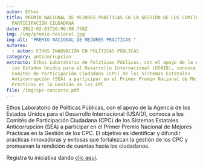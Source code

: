 ```yaml
---
autor: Ethos
title: PREMIO NACIONAL DE MEJORES PRÁCTICAS EN LA GESTIÓN DE LOS COMITÉS DE
  PARTICIPACIÓN CIUDADANA
date: 2022-02-01T20:06:08.758Z
img: /img/premio-nacional.jpg
img-alt: "PREMIO NACIONAL DE MEJORES PRÁCTICAS "
autores:
  - autor: ETHOS INNOVACIÓN EN POLÍTICAS PÚBLICAS
category: anticorrupcion
extracto: Ethos Laboratorio de Políticas Públicas, con el apoyo de la Agencia de
  los Estados Unidos para el Desarrollo Internacional (USAID), convoca a los
  Comités de Participación Ciudadana (CPC) de los Sistemas Estatales
  Anticorrupción (SEA) a participar en el Primer Premio Nacional de Mejores
  Prácticas en la Gestión de los CPC
file: /img/cpc-concurso.pdf
---
```

<!--StartFragment-->

Ethos Laboratorio de Políticas Públicas, con el apoyo de la Agencia de los Estados Unidos para el Desarrollo Internacional (USAID), convoca a los Comités de Participación Ciudadana (CPC) de los Sistemas Estatales Anticorrupción (SEA) a participar en el Primer Premio Nacional de Mejores Prácticas en la Gestión de los CPC. El objetivo es identificar y difundir prácticas innovadoras y exitosas que fortalezcan la gestión de los CPC y promuevan la rendición de cuentas hacia los ciudadanos. 

Registra tu iniciativa dando [clic aquí](https://docs.google.com/forms/d/e/1FAIpQLSfA-xOy4-pnMftuJu997haByI_5CicAbl2tYI48RhEAz62SFg/viewform).

<!--EndFragment-->